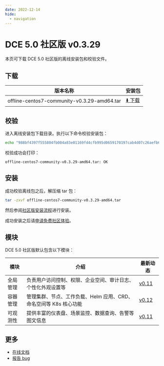 ```yaml
---
date: 2022-12-14
hide:
  - navigation
---
```


# DCE 5.0 社区版 v0.3.29

本页可下载 DCE 5.0 社区版的离线安装包和校验文件。

## 下载

| 版本名称         | 安装包                       |
| ---------------- | ---------------------------- |
| offline-centos7-community-v0.3.29-amd64.tar | [:arrow_down: 下载](https://proxy-qiniu-download-public.daocloud.io/DaoCloud_Enterprise/dce5/offline-centos7-community-v0.3.29-amd64.tar) |

## 校验

进入离线安装包下载目录。执行以下命令校验安装包：

```sh
echo "988bf4397f555804fb004a83e01169fd4cfb995d0659170197cab4d07c26aefb6c916ce42c0655d207a2ae7bddd5c28c6c66fc7645c67a174a8919e7e040cbd8" | sha512sum -c
```

校验成功会打印：

```none
offline-centos7-community-v0.3.29-amd64.tar: OK
```

## 安装

成功校验离线包之后，解压缩 tar 包：

```sh
tar -zxvf offline-centos7-community-v0.3.29-amd64.tar
```

然后参阅[社区版安装流程](../../install/community/k8s/online.md#_2)进行安装。

成功安装之后请[申请免费社区体验](../../dce/license0.md)。

## 模块

DCE 5.0 社区版默认包含以下模块：

| 模块     | 介绍                                                              | 最新动态                                                   |
| -------- | ----------------------------------------------------------------- | ---------------------------------------------------------- |
| 全局管理 | 负责用户访问控制、权限、企业空间、审计日志、个性化外观设置等      | [v0.11](../../ghippo/01ProductBrief/release-notes.md#v011) |
| 容器管理 | 管理集群、节点、工作负载、Helm 应用、CRD、命名空间等 K8s 核心功能 | [v0.12](../../kpanda/03ProductBrief/release-notes.md#v012) |
| 可观测性 | 提供丰富的仪表盘、场景监控、数据查询、告警等图文信息              | [v0.11](../../insight/03ProductBrief/releasenote.md#v011)  |

## 更多

- [在线文档](https://docs.daocloud.io/dce/what-is-dce/)
- [报告 bug](https://github.com/DaoCloud/DaoCloud-docs/issues)
